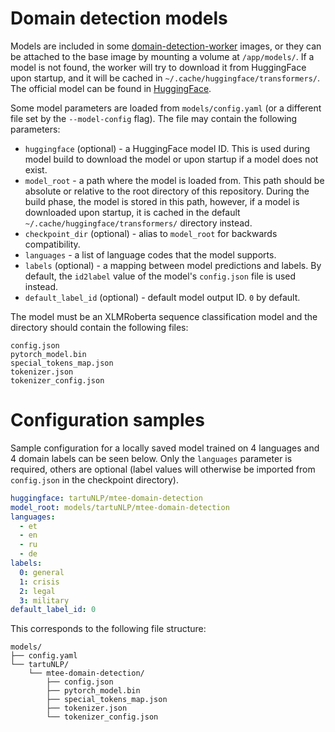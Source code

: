 # Domain detection models

Models are included in some [domain-detection-worker](https://github.com/project-mtee/domain-detection-worker)
images, or they can be attached to the base image by mounting a volume at `/app/models/`. If a model is not found, the
worker will try to download it from HuggingFace upon startup, and it will be cached
in `~/.cache/huggingface/transformers/`. The official model can be found
in [HuggingFace](https://huggingface.co/tartuNLP/mtee-domain-detection).

Some model parameters are loaded from `models/config.yaml` (or a different file set by the `--model-config` flag). The
file may contain the following parameters:

- `huggingface` (optional) - a HuggingFace model ID. This is used during model build to download the model or upon
  startup if a model does not exist.
- `model_root` - a path where the model is loaded from. This path should be absolute or relative to the root
  directory of this repository. During the build phase, the model is stored in this path, however, if a model is
  downloaded upon startup, it is cached in the default `~/.cache/huggingface/transformers/` directory instead.
- `checkpoint_dir` (optional) - alias to `model_root` for backwards compatibility.
- `languages` - a list of language codes that the model supports.
- `labels` (optional) - a mapping between model predictions and labels. By default, the `id2label` value of the
  model's `config.json` file is used instead.
- `default_label_id` (optional) - default model output ID. `0` by default.

The model must be an XLMRoberta sequence classification model and the directory should contain the following files:

```
config.json
pytorch_model.bin
special_tokens_map.json
tokenizer.json
tokenizer_config.json
```

# Configuration samples

Sample configuration for a locally saved model trained on 4 languages and 4 domain labels can be seen below. Only
the `languages` parameter is required, others are optional (label values will otherwise be imported from `config.json`
in the checkpoint directory).

```yaml
huggingface: tartuNLP/mtee-domain-detection
model_root: models/tartuNLP/mtee-domain-detection
languages:
  - et
  - en
  - ru
  - de
labels:
  0: general
  1: crisis
  2: legal
  3: military
default_label_id: 0
```

This corresponds to the following file structure:

```
models/
├── config.yaml
└── tartuNLP/
    └── mtee-domain-detection/
        ├── config.json
        ├── pytorch_model.bin
        ├── special_tokens_map.json
        ├── tokenizer.json
        └── tokenizer_config.json
```